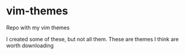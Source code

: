 # vim-themes
Repo with my vim themes

I created some of these, but not all them. These are themes I think are worth downloading
